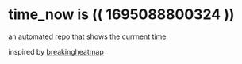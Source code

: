 # time_now is (( 1695088800324 ))

an automated repo that shows the currnent time

inspired by [breakingheatmap](https://github.com/breakingheatmap/breakingheatmap)